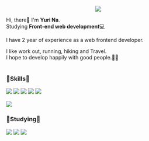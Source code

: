 <p align="center">
  <img src="https://capsule-render.vercel.app/api?type=waving&color=e2d9f7&height=300&section=header&text=Yuri Na&fontSize=70" />
</p>

Hi, there👋 I'm **Yuri Na**.<br>
Studying **Front-end web development**:computer:

I have 2 year of experience as a web frontend developer. <br>

I like work out, running, hiking and Travel. <br>
I hope to develop happily with good people.:ok_woman:
<br>
<br>

### :deciduous_tree:Skills:deciduous_tree:
<img src="https://img.shields.io/badge/HTML5-E34F26?style=for-the-badge&logo=HTML5&logoColor=white"> <img src="https://img.shields.io/badge/CSS3-1572B6?style=for-the-badge&logo=CSS3&logoColor=white">
<img src="https://img.shields.io/badge/JavaScript-F7DF1E?style=for-the-badge&logo=JavaScript&logoColor=white">
<img src="https://img.shields.io/badge/Vue.js-4FC08D?style=for-the-badge&logo=Vue.js&logoColor=white">
<img src="https://img.shields.io/badge/Scss-CC6699?style=for-the-badge&logo=Sass&logoColor=white">
<br>
<br>
<img src="https://img.shields.io/badge/Git-F05032?style=for-the-badge&logo=Git&logoColor=white">

### :seedling:Studying:seedling: 
<img src="https://img.shields.io/badge/TypeScript-3178C6?style=for-the-badge&logo=TypeScript&logoColor=white"> <img src="https://img.shields.io/badge/Next.js-00DC82?style=for-the-badge&logo=Next.js&logoColor=white"> 
<img src="https://img.shields.io/badge/React-61DAFB?style=for-the-badge&logo=React&logoColor=white">

